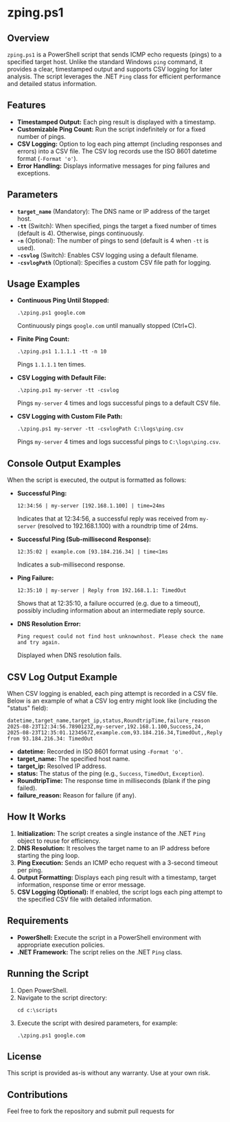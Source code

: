 # zping.ps1

## Overview

`zping.ps1` is a PowerShell script that sends ICMP echo requests (pings) to a specified target host. Unlike the standard Windows `ping` command, it provides a clear, timestamped output and supports CSV logging for later analysis. The script leverages the .NET `Ping` class for efficient performance and detailed status information.

## Features

- **Timestamped Output:** Each ping result is displayed with a timestamp.
- **Customizable Ping Count:** Run the script indefinitely or for a fixed number of pings.
- **CSV Logging:** Option to log each ping attempt (including responses and errors) into a CSV file. The CSV log records use the ISO 8601 datetime format (`-Format 'o'`).
- **Error Handling:** Displays informative messages for ping failures and exceptions.

## Parameters

- **`target_name`** (Mandatory): The DNS name or IP address of the target host.
- **`-tt`** (Switch): When specified, pings the target a fixed number of times (default is 4). Otherwise, pings continuously.
- **`-n`** (Optional): The number of pings to send (default is 4 when `-tt` is used).
- **`-csvlog`** (Switch): Enables CSV logging using a default filename.
- **`-csvlogPath`** (Optional): Specifies a custom CSV file path for logging.

## Usage Examples

- **Continuous Ping Until Stopped:**
  ```
  .\zping.ps1 google.com
  ```
  Continuously pings `google.com` until manually stopped (Ctrl+C).

- **Finite Ping Count:**
  ```
  .\zping.ps1 1.1.1.1 -tt -n 10
  ```
  Pings `1.1.1.1` ten times.

- **CSV Logging with Default File:**
  ```
  .\zping.ps1 my-server -tt -csvlog
  ```
  Pings `my-server` 4 times and logs successful pings to a default CSV file.

- **CSV Logging with Custom File Path:**
  ```
  .\zping.ps1 my-server -tt -csvlogPath C:\logs\ping.csv
  ```
  Pings `my-server` 4 times and logs successful pings to `C:\logs\ping.csv`.

## Console Output Examples

When the script is executed, the output is formatted as follows:

- **Successful Ping:**
  ```
  12:34:56 | my-server [192.168.1.100] | time=24ms
  ```
  Indicates that at 12:34:56, a successful reply was received from `my-server` (resolved to 192.168.1.100) with a roundtrip time of 24ms.

- **Successful Ping (Sub-millisecond Response):**
  ```
  12:35:02 | example.com [93.184.216.34] | time<1ms
  ```
  Indicates a sub-millisecond response.

- **Ping Failure:**
  ```
  12:35:10 | my-server | Reply from 192.168.1.1: TimedOut
  ```
  Shows that at 12:35:10, a failure occurred (e.g. due to a timeout), possibly including information about an intermediate reply source.

- **DNS Resolution Error:**
  ```
  Ping request could not find host unknownhost. Please check the name and try again.
  ```
  Displayed when DNS resolution fails.

## CSV Log Output Example

When CSV logging is enabled, each ping attempt is recorded in a CSV file. Below is an example of what a CSV log entry might look like (including the "status" field):

```
datetime,target_name,target_ip,status,RoundtripTime,failure_reason
2025-08-23T12:34:56.7890123Z,my-server,192.168.1.100,Success,24,
2025-08-23T12:35:01.1234567Z,example.com,93.184.216.34,TimedOut,,Reply from 93.184.216.34: TimedOut
```

- **datetime:** Recorded in ISO 8601 format using `-Format 'o'`.
- **target_name:** The specified host name.
- **target_ip:** Resolved IP address.
- **status:** The status of the ping (e.g., `Success`, `TimedOut`, `Exception`).
- **RoundtripTime:** The response time in milliseconds (blank if the ping failed).
- **failure_reason:** Reason for failure (if any).

## How It Works

1. **Initialization:** The script creates a single instance of the .NET `Ping` object to reuse for efficiency.
2. **DNS Resolution:** It resolves the target name to an IP address before starting the ping loop.
3. **Ping Execution:** Sends an ICMP echo request with a 3-second timeout per ping.
4. **Output Formatting:** Displays each ping result with a timestamp, target information, response time or error message.
5. **CSV Logging (Optional):** If enabled, the script logs each ping attempt to the specified CSV file with detailed information.

## Requirements

- **PowerShell:** Execute the script in a PowerShell environment with appropriate execution policies.
- **.NET Framework:** The script relies on the .NET `Ping` class.

## Running the Script

1. Open PowerShell.
2. Navigate to the script directory:
   ```
   cd c:\scripts
   ```
3. Execute the script with desired parameters, for example:
   ```
   .\zping.ps1 google.com
   ```

## License

This script is provided as-is without any warranty. Use at your own risk.

## Contributions

Feel free to fork the repository and submit pull requests for
